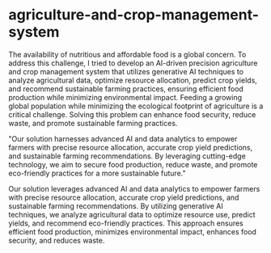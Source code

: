# agriculture-and-crop-management-system
The availability of nutritious and affordable food is a global concern.
To address this challenge, I tried to develop an AI-driven precision agriculture and crop management system that utilizes generative AI techniques to analyze agricultural data, optimize resource allocation, predict crop yields, and recommend sustainable farming practices, ensuring efficient food production while minimizing environmental impact. Feeding a growing global population while minimizing the ecological footprint of agriculture is a critical challenge. Solving this problem can enhance food security, reduce waste, and promote sustainable farming practices.


"Our solution harnesses advanced AI and data analytics to empower farmers with precise resource allocation, accurate crop yield predictions, and sustainable farming recommendations. By leveraging cutting-edge technology, we aim to secure food production, reduce waste, and promote eco-friendly practices for a more sustainable future."

Our solution leverages advanced AI and data analytics to empower farmers with precise resource allocation, accurate crop yield predictions, and sustainable farming recommendations. By utilizing generative AI techniques, we analyze agricultural data to optimize resource use, predict yields, and recommend eco-friendly practices. This approach ensures efficient food production, minimizes environmental impact, enhances food security, and reduces waste. 
